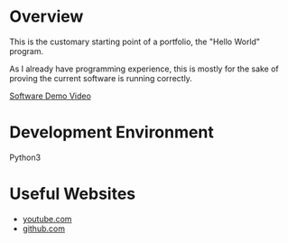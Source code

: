# Overview

This is the customary starting point of a portfolio, the "Hello World" program. 

As I already have programming experience, this is mostly for the sake of proving the current software is running correctly.

[Software Demo Video](https://youtu.be/AET-z3S6dho)

# Development Environment

Python3

# Useful Websites

* [youtube.com](http://youtube.com)
* [github.com](http://github.com)
